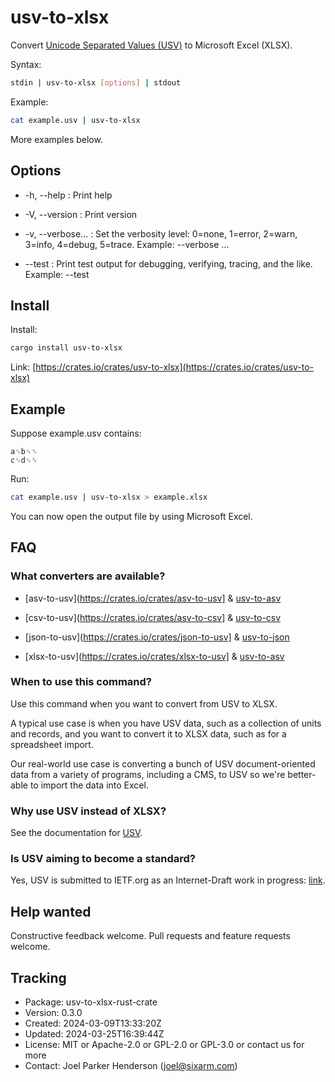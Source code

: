 # usv-to-xlsx

Convert [Unicode Separated Values (USV)](https://github.com/sixarm/usv)
to Microsoft Excel (XLSX).

Syntax:

```sh
stdin | usv-to-xlsx [options] | stdout
```

Example:

```sh
cat example.usv | usv-to-xlsx
```

More examples below.

## Options

* -h, --help : Print help

* -V, --version : Print version

* -v, --verbose... : Set the verbosity level: 0=none, 1=error, 2=warn, 3=info, 4=debug, 5=trace. Example: --verbose …

* --test : Print test output for debugging, verifying, tracing, and the like. Example: --test

## Install

Install:

```sh
cargo install usv-to-xlsx
```

Link: [https://crates.io/crates/usv-to-xlsx](https://crates.io/crates/usv-to-xlsx)

## Example

Suppose example.usv contains:

```usv
a␟b␟␞
c␟d␟␞
```

Run:

```sh
cat example.usv | usv-to-xlsx > example.xlsx
```

You can now open the output file by using Microsoft Excel.

## FAQ

### What converters are available?

* [asv-to-usv](https://crates.io/crates/asv-to-usv] & [usv-to-asv](https://crates.io/crates/usv-to-asv)

* [csv-to-usv](https://crates.io/crates/asv-to-csv] & [usv-to-csv](https://crates.io/crates/usv-to-csv)

* [json-to-usv](https://crates.io/crates/json-to-usv] & [usv-to-json](https://crates.io/crates/usv-to-json)

* [xlsx-to-usv](https://crates.io/crates/xlsx-to-usv] & [usv-to-asv](https://crates.io/crates/usv-to-xlsx)

### When to use this command?

Use this command when you want to convert from USV to XLSX.

A typical use case is when you have USV data, such as a collection of units and
records, and you want to convert it to XLSX data, such as for a spreadsheet
import.

Our real-world use case is converting a bunch of USV document-oriented data
from a variety of programs, including a CMS, to USV so we're better-able to
import the data into Excel.

### Why use USV instead of XLSX?

See the documentation for [USV](https://github.com/sixarm/usv).

### Is USV aiming to become a standard?

Yes, USV is submitted to IETF.org as an Internet-Draft work in progress:
[link](https://datatracker.ietf.org/doc/draft-unicode-separated-values/).

## Help wanted

Constructive feedback welcome. Pull requests and feature requests welcome.

## Tracking

* Package: usv-to-xlsx-rust-crate
* Version: 0.3.0
* Created: 2024-03-09T13:33:20Z
* Updated: 2024-03-25T16:39:44Z
* License: MIT or Apache-2.0 or GPL-2.0 or GPL-3.0 or contact us for more
* Contact: Joel Parker Henderson (joel@sixarm.com)
